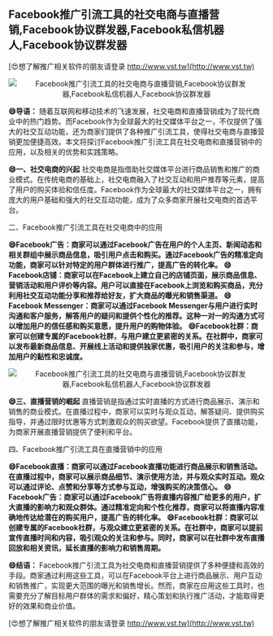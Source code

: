 ## **Facebook推广引流工具的社交电商与直播营销,Facebook协议群发器,Facebook私信机器人,Facebook协议群发器**

[😍想了解推广相关软件的朋友请登录 http://www.vst.tw](http://www.vst.tw)

 <center><img src="https://vst.tw/MP4/tuiguang/png/3.png" alt="Facebook推广引流工具的社交电商与直播营销,Facebook协议群发器,Facebook私信机器人,Facebook协议群发器"></center>

**😄导语：**
随着互联网和移动技术的飞速发展，社交电商和直播营销成为了现代商业中的热门趋势。而Facebook作为全球最大的社交媒体平台之一，不仅提供了强大的社交互动功能，还为商家们提供了各种推广引流工具，使得社交电商与直播营销更加便捷高效。本文将探讨Facebook推广引流工具在社交电商和直播营销中的应用，以及相关的优势和实践策略。

**😄一、社交电商的兴起**
社交电商是指借助社交媒体平台进行商品销售和推广的商业模式。在传统电商的基础上，社交电商融入了社交互动和用户推荐等元素，提高了用户的购买体验和信任度。Facebook作为全球最大的社交媒体平台之一，拥有庞大的用户基础和强大的社交互动功能，成为了众多商家开展社交电商的首选平台。

二、Facebook推广引流工具在社交电商中的应用

**😄Facebook广告：商家可以通过Facebook广告在用户的个人主页、新闻动态和相关群组中展示商品信息，吸引用户点击和购买。通过Facebook广告的精准定向功能，商家可以针对特定的用户群体进行推广，提高广告的转化率。**
**😄Facebook店铺：商家可以在Facebook上建立自己的店铺页面，展示商品信息、营销活动和用户评价等内容。用户可以直接在Facebook上浏览和购买商品，充分利用社交互动功能分享和推荐给好友，扩大商品的曝光和销售渠道。**
**😄Facebook Messenger：商家可以通过Facebook Messenger与用户进行实时沟通和客户服务，解答用户的疑问和提供个性化的推荐。这种一对一的沟通方式可以增加用户的信任感和购买意愿，提升用户的购物体验。**
**😄Facebook社群：商家可以创建专属的Facebook社群，与用户建立更紧密的关系。在社群中，商家可以发布最新商品信息、开展线上活动和提供独家优惠，吸引用户的关注和参与，增加用户的黏性和忠诚度。**

 <center><img src="https://vst.tw/MP4/tuiguang/png/3.png" alt="Facebook推广引流工具的社交电商与直播营销,Facebook协议群发器,Facebook私信机器人,Facebook协议群发器"></center>

**😄三、直播营销的崛起**
直播营销是指通过实时直播的方式进行商品展示、演示和销售的商业模式。在直播过程中，商家可以实时与观众互动，解答疑问、提供购买指导，并通过限时优惠等方式刺激观众的购买欲望。Facebook提供了直播功能，为商家开展直播营销提供了便利和平台。

四、Facebook推广引流工具在直播营销中的应用

**😄Facebook直播：商家可以通过Facebook直播功能进行商品展示和销售活动。在直播过程中，商家可以展示商品细节、演示使用方法，并与观众实时互动。观众可以通过评论、点赞和分享等方式参与互动，增强购买的决策信心。**
**😄Facebook广告：商家可以通过Facebook广告将直播内容推广给更多的用户，扩大直播的影响力和观众群体。通过精准定向和个性化推荐，商家可以将直播内容准确地传达给潜在的购买用户，提高广告的转化率。**
**😄Facebook社群：商家可以创建专属的Facebook社群，与观众建立更紧密的关系。在社群中，商家可以提前宣传直播时间和内容，吸引观众的关注和参与。同时，商家可以在社群中发布直播回放和相关资讯，延长直播的影响力和销售周期。**

**😄结语：**
Facebook推广引流工具为社交电商和直播营销提供了多种便捷和高效的手段。商家通过利用这些工具，可以在Facebook平台上进行商品展示、用户互动和销售推广，实现更大范围的曝光和销售增长。然而，商家在应用这些工具时，也需要充分了解目标用户群体的需求和偏好，精心策划和执行推广活动，才能取得更好的效果和商业价值。

[😍想了解推广相关软件的朋友请登录 http://www.vst.tw](http://www.vst.tw)



